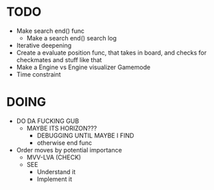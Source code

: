# TODO
* Make search end() func
    * Make a search end() search log
* Iterative deepening
* Create a evaluate position func, that takes in board, and checks for checkmates and stuff like that
* Make a Engine vs Engine visualizer Gamemode
* Time constraint


# DOING
* DO DA FUCKING GUB
    * MAYBE ITS HORIZON???
        * DEBUGGING UNTIL MAYBE I FIND
        * otherwise end func
* Order moves by potential importance
    * MVV-LVA (CHECK)
    * SEE
        * Understand it
        * Implement it 
